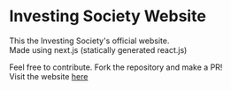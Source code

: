 # Investing Society Website
  
This the Investing Society's official website.  
Made using next.js (statically generated react.js)  
  
Feel free to contribute. Fork the repository and make a PR!  
Visit the website [here](https://investingsociety.vercel.app/)
